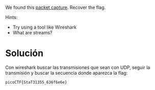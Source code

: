 We found this [packet capture](https://jupiter.challenges.picoctf.org/static/483e50268fe7e015c49caf51a69063d0/capture.pcap). Recover the flag.

Hints:
- Try using a tool like Wireshark
- What are streams?

# Solución
Con wireshark buscar las transmisiones que sean con UDP, seguir la transmisión y buscar la secuencia donde aparezca la flag:
```
picoCTF{StaT31355_636f6e6e}
```
